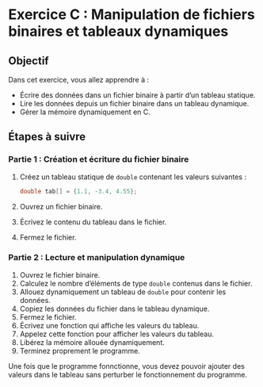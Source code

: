# Exercice C : Manipulation de fichiers binaires et tableaux dynamiques

## Objectif
Dans cet exercice, vous allez apprendre à :
- Écrire des données dans un fichier binaire à partir d’un tableau statique.
- Lire les données depuis un fichier binaire dans un tableau dynamique.
- Gérer la mémoire dynamiquement en C.

## Étapes à suivre

### Partie 1 : Création et écriture du fichier binaire

1. Créez un tableau statique de `double` contenant les valeurs suivantes :
   ```c
   double tab[] = {1.1, -3.4, 4.55};
   ```

2. Ouvrez un fichier binaire.
3. Écrivez le contenu du tableau dans le fichier.
4. Fermez le fichier.

### Partie 2 : Lecture et manipulation dynamique

1. Ouvrez le fichier binaire.
2. Calculez le nombre d’éléments de type `double` contenus dans le fichier.
3. Allouez dynamiquement un tableau de `double` pour contenir les données.
4. Copiez les données du fichier dans le tableau dynamique.
5. Fermez le fichier.
6. Écrivez une fonction qui affiche les valeurs du tableau.
7. Appelez cette fonction pour afficher les valeurs du tableau.
8. Libérez la mémoire allouée dynamiquement.
9. Terminez proprement le programme.

Une fois que le programme fonnctionne, vous devez pouvoir ajouter des valeurs dans le tableau sans
perturber le fonctionnement du programme.
